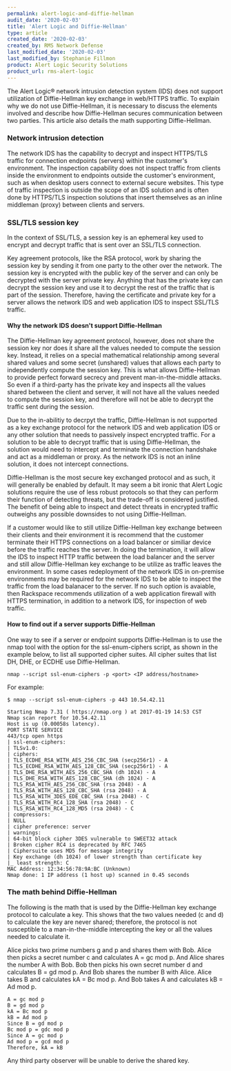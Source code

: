 ```yaml
---
permalink: alert-logic-and-diffie-hellman
audit_date: '2020-02-03'
title: 'Alert Logic and Diffie-Hellman'
type: article
created_date: '2020-02-03'
created_by: RMS Network Defense
last_modified_date: '2020-02-03'
last_modified_by: Stephanie Fillmon
product: Alert Logic Security Solutions
product_url: rms-alert-logic
---
```


The Alert Logic&reg; network intrusion detection system (IDS) does not support utilization of Diffie-Hellman key exchange in web/HTTPS traffic. To explain why we do not use Diffie-Hellman, it is necessary to discuss the elements involved and describe how Diffie-Hellman secures communication between two parties. This article also details the math supporting Diffie-Hellman.

### Network intrusion detection

The network IDS has the capability to decrypt and inspect HTTPS/TLS traffic for connection endpoints (servers) within the customer's environment. The inspection capability does not inspect traffic from clients inside the environment to endpoints outside the customer's environment, such as when desktop users connect to external secure websites. This type of traffic inspection is outside the scope of an IDS solution and is often done by HTTPS/TLS inspection solutions that insert themselves as an inline middleman (proxy) between clients and servers.

### SSL/TLS session key

In the context of SSL/TLS, a session key is an ephemeral key used to encrypt and decrypt traffic that is sent over an SSL/TLS connection.

Key agreement protocols, like the RSA protocol, work by sharing the session key by sending it from one party to the other over the network. The session key is encrypted with the public key of the server and can only be decrypted with the server private key. Anything that has the private key can decrypt the session key and use it to decrypt the rest of the traffic that is part of the session. Therefore, having the certificate and private key for a server allows the network IDS and web application IDS to inspect SSL/TLS traffic.

#### Why the network IDS doesn't support Diffie-Hellman

The Diffie-Hellman key agreement protocol, however, does not share the session key nor does it share all the values needed to compute the session key. Instead, it relies on a special mathematical relationship among several shared values and some secret (unshared) values that allows each party to independently compute the session key. This is what allows Diffie-Hellman to provide perfect forward secrecy and prevent man-in-the-middle attacks. So even if a third-party has the private key and inspects all the values shared between the client and server, it will not have all the values needed to compute the session key, and therefore will not be able to decrypt the traffic sent during the session.

Due to the in-abilitiy to decrpyt the traffic, Diffie-Hellman is not supported as a key exchange protocol for the network IDS and web application IDS or any other solution that needs to passively inspect encrypted traffic. For a solution to be able to decrypt traffic that is using Diffie-Hellman, the solution would need to intercept and terminate the connection handshake and act as a middleman or proxy. As the network IDS is not an inline solution, it does not intercept connections.

Diffie-Hellman is the most secure key exchanged protocol and as such, it will generally be enabled by default. It may seem a bit ironic that Alert Logic solutions require the use of less robust protocols so that they can perform their function of detecting threats, but the trade-off is considered justified. The benefit of being able to inspect and detect threats in encrypted traffic outweighs any possible downsides to not using Diffie-Hellman.

If a customer would like to still utilize Diffie-Hellman key exchange between their clients and their environment it is recommend that the customer terminate their HTTPS connections on a load balancer or similiar device before the traffic reaches the server. In doing the termination, it will allow the IDS to inspect HTTP traffic between the load balancer and the server and still allow Diffie-Hellman key exchange to be utilize as traffic leaves the environment. In some cases redeployment of the network IDS in on-premise environments may be required for the network IDS to be able to inspect the traffic from the load balanacer to the server. If no such option is avaiable, then Rackspace recommends utilization of a web application firewall with HTTPS termination, in addition to a network IDS, for inspection of web traffic.

#### How to find out if a server supports Diffie-Hellman

One way to see if a server or endpoint supports Diffie-Hellman is to use the nmap tool with the option for the ssl-enum-ciphers script, as shown in the example below, to list all supported cipher suites. All cipher suites that list DH, DHE, or ECDHE use Diffie-Hellman.

    nmap --script ssl-enum-ciphers -p <port> <IP address/hostname>

For example:

    $ nmap --script ssl-enum-ciphers -p 443 10.54.42.11

    Starting Nmap 7.31 ( https://nmap.org ) at 2017-01-19 14:53 CST
    Nmap scan report for 10.54.42.11
    Host is up (0.00058s latency).
    PORT STATE SERVICE
    443/tcp open https
    | ssl-enum-ciphers:
    | TLSv1.0:
    | ciphers:
    | TLS_ECDHE_RSA_WITH_AES_256_CBC_SHA (secp256r1) - A
    | TLS_ECDHE_RSA_WITH_AES_128_CBC_SHA (secp256r1) - A
    | TLS_DHE_RSA_WITH_AES_256_CBC_SHA (dh 1024) - A
    | TLS_DHE_RSA_WITH_AES_128_CBC_SHA (dh 1024) - A
    | TLS_RSA_WITH_AES_256_CBC_SHA (rsa 2048) - A
    | TLS_RSA_WITH_AES_128_CBC_SHA (rsa 2048) - A
    | TLS_RSA_WITH_3DES_EDE_CBC_SHA (rsa 2048) - C
    | TLS_RSA_WITH_RC4_128_SHA (rsa 2048) - C
    | TLS_RSA_WITH_RC4_128_MD5 (rsa 2048) - C
    | compressors:
    | NULL
    | cipher preference: server
    | warnings:
    | 64-bit block cipher 3DES vulnerable to SWEET32 attack
    | Broken cipher RC4 is deprecated by RFC 7465
    | Ciphersuite uses MD5 for message integrity
    | Key exchange (dh 1024) of lower strength than certificate key
    |_ least strength: C
    MAC Address: 12:34:56:78:9A:BC (Unknown)
    Nmap done: 1 IP address (1 host up) scanned in 0.45 seconds

### The math behind Diffie-Hellman

The following is the math that is used by the Diffie-Hellman key exchange protocol to calculate a key. This shows that the two values needed (c and d) to calculate the key are never shared; therefore, the protocol is not susceptible to a man-in-the-middle intercepting the key or all the values needed to calculate it.

Alice picks two prime numbers g and p and shares them with Bob. Alice then picks a secret number c and calculates A = gc mod p. And Alice shares the number A with Bob. Bob then picks his own secret number d and calculates B = gd mod p. And Bob shares the number B with Alice. Alice takes B and calculates kA = Bc mod p. And Bob takes A and calculates kB = Ad mod p.

```
A = gc mod p
B = gd mod p
kA = Bc mod p
kB = Ad mod p
Since B = gd mod p
Bc mod p = gdc mod p
Since A = gc mod p
Ad mod p = gcd mod p
Therefore, kA = kB
```

Any third party observer will be unable to derive the shared key.
